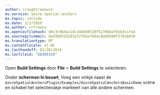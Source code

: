 ```yaml
---
author: craigktreasure
ms.service: azure-spatial-anchors
ms.topic: include
ms.date: 1/2/2019
ms.author: crtreasu
ms.openlocfilehash: d0c3c9bdac1dc344dd8520f5270b6afb583c1fa4
ms.sourcegitcommit: 8a59b051b283a72765e7d9ac9dd0586f37018d30
ms.translationtype: MT
ms.contentlocale: nl-NL
ms.lasthandoff: 03/20/2019
ms.locfileid: "58305329"
---
```

Open **Build Settings** door **File** > **Build Settings** te selecteren.

Onder **schermen In bouwt**, Voeg een vinkje naast de `AzureSpatialAnchorsPlugin/Examples/AzureSpatialAnchorsBasicDemo` scène en schakel het selectievakje markeert van alle andere schermen.